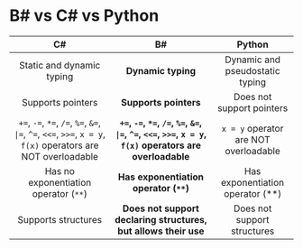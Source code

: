# B# vs C# vs Python

| C#                        | B#                    | Python                          |
|:-------------------------:|:---------------------:|:-------------------------------:|
| Static and dynamic typing | **Dynamic typing**    | Dynamic and pseudostatic typing |
| Supports pointers         | **Supports pointers** | Does not support pointers       |
| `+=`, `-=`, `*=`, `/=`, `%=`, `&=`, `\|=`, `^=`, `<<=`, `>>=`, `x = y`, `f(x)` operators are NOT overloadable | **`+=`, `-=`, `*=`, `/=`, `%=`, `&=`, `\|=`, `^=`, `<<=`, `>>=`, `x = y`, `f(x)` operators are overloadable** | `x = y` operator are NOT overloadable |
| Has no exponentiation operator (`**`) | **Has exponentiation operator (`**`)** | Has exponentiation operator (**) |
| Supports structures | **Does not support declaring structures, but allows their use** | Does not support structures |
